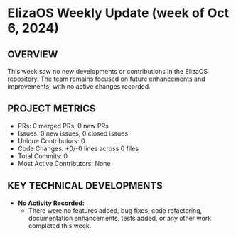# ElizaOS Weekly Update (week of Oct 6, 2024)

## OVERVIEW 
This week saw no new developments or contributions in the ElizaOS repository. The team remains focused on future enhancements and improvements, with no active changes recorded.

## PROJECT METRICS
- PRs: 0 merged PRs, 0 new PRs
- Issues: 0 new issues, 0 closed issues
- Unique Contributors: 0
- Code Changes: +0/-0 lines across 0 files
- Total Commits: 0
- Most Active Contributors: None

## KEY TECHNICAL DEVELOPMENTS
- **No Activity Recorded:** 
  - There were no features added, bug fixes, code refactoring, documentation enhancements, tests added, or any other work completed this week.